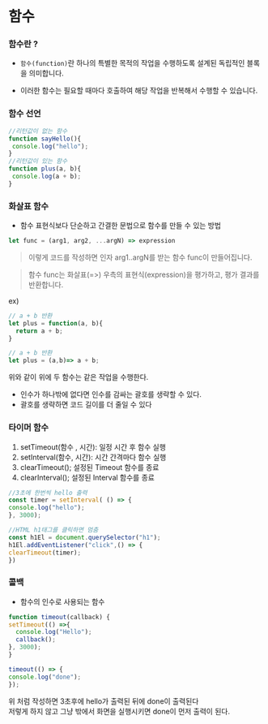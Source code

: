 # 함수

### 함수란 ?
- `함수(function)`란 하나의 특별한 목적의 작업을 수행하도록 설계된 독립적인 블록을 의미합니다.

- 이러한 함수는 필요할 때마다 호출하여 해당 작업을 반복해서 수행할 수 있습니다.

### 함수 선언

 ```js
 //리턴값이 없는 함수
 function sayHello(){
  console.log("hello");
 }
//리턴값이 있는 함수
 function plus(a, b){
  console.log(a + b);
 }
 ```

 ### 화살표 함수
 - 함수 표현식보다 단순하고 간결한 문법으로 함수를 만들 수 있는 방법
  
  ```js
  let func = (arg1, arg2, ...argN) => expression
  ```
  >이렇게 코드를 작성하면 인자 arg1..argN를 받는 함수 func이 만들어집니다. 

  >함수 func는 화살표(=>) 우측의 표현식(expression)을 평가하고, 평가 결과를 반환합니다.

  ex)
  ```js
  // a + b 반환
  let plus = function(a, b){
    return a + b;
  }

  // a + b 반환
  let plus = (a,b)=> a + b;
  ```

  위와 같이 위에 두 함수는 같은 작업을 수행한다.  
  - 인수가 하나밖에 없다면 인수를 감싸는 괄호를 생략할 수 있다.
  -  괄호를 생략하면 코드 길이를 더 줄일 수 있다

  ### 타이머 함수
  1. setTimeout(함수 , 시간): 일정 시간 후 함수 실행
  2. setInterval(함수, 시간): 시간 간격마다 함수 실행
  3. clearTimeout(); 설정된 Timeout 함수를 종료
  4. clearInterval(); 설정된 Interval 함수를 종료

  ```js
  //3초에 한번씩 hello 출력
  const timer = setInterval( () => {
  console.log("hello");
}, 3000);

  //HTML h1태그를 클릭하면 멈춤
  const h1El = document.querySelector("h1");
  h1El.addEventListener("click",() => {
  clearTimeout(timer);
})

  ```

  ### 콜백
  - 함수의 인수로 사용되는 함수

  ```js
  function timeout(callback) {
  setTimeout(() =>{
    console.log("Hello");
    callback();
  }, 3000);
}

timeout(() => {
  console.log("done");
});
  ```

  위 처럼 작성하면 3초후에 hello가 출력된 뒤에 done이 출력된다  
  저렇게 하지 않고 그냥 밖에서 화면을 실행시키면 done이 먼저 출력이 된다.